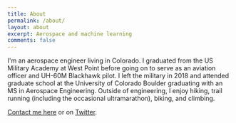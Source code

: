 ```yaml
---
title: About
permalink: /about/
layout: about
excerpt: Aerospace and machine learning
comments: false
---
```


I'm an aerospace engineer living in Colorado. I graduated from the US Military Academy at West Point before going on to serve as an aviation officer and UH-60M Blackhawk pilot. I left the military in 2018 and attended graduate school at the University of Colorado Boulder graduating with an MS in Aerospace Engineering. Outside of engineering, I enjoy hiking, trail running (including the occasional ultramarathon), biking, and climbing.

[Contact me here](https://forms.gle/DpsktUpr9tLkbApS6) or on [Twitter](https://twitter.com/tims457).
